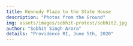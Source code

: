 ```yaml
---
title: Kennedy Plaza to the State House
description: "Photos from the Ground"
img: assets/images/sobhit-protest/sobhit2.jpg
author: "Sobhit Singh Arora"
details: "Providence RI, June 5th, 2020"
---
```

